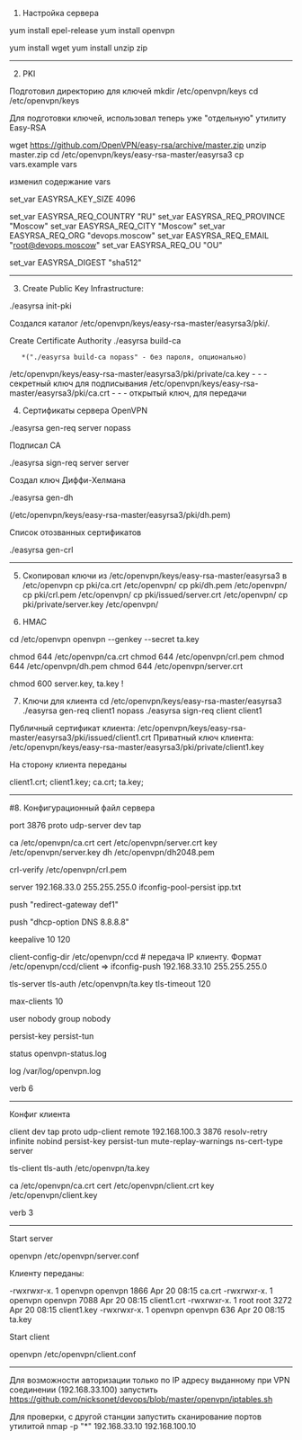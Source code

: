 1. Настройка сервера

yum install epel-release
yum install openvpn

yum install wget
yum install unzip zip

-----------------------------------------------------------------------
2. PKI

Подготовил директорию для ключей
mkdir /etc/openvpn/keys
cd /etc/openvpn/keys

Для подготовки ключей, использовал теперь уже "отдельную" утилиту Easy-RSA

wget https://github.com/OpenVPN/easy-rsa/archive/master.zip
unzip master.zip
cd /etc/openvpn/keys/easy-rsa-master/easyrsa3
cp vars.example vars

изменил содержание vars

set_var EASYRSA_KEY_SIZE        4096

set_var EASYRSA_REQ_COUNTRY     "RU"
set_var EASYRSA_REQ_PROVINCE    "Moscow"
set_var EASYRSA_REQ_CITY        "Moscow"
set_var EASYRSA_REQ_ORG         "devops.moscow"
set_var EASYRSA_REQ_EMAIL       "root@devops.moscow"
set_var EASYRSA_REQ_OU          "OU"

set_var EASYRSA_DIGEST          "sha512"

-------------------------------------------------------------------------

3. Create Public Key Infrastructure:

./easyrsa init-pki

Создался каталог /etc/openvpn/keys/easy-rsa-master/easyrsa3/pki/.

Create Certificate Authority
./easyrsa build-ca  

       *("./easyrsa build-ca nopass" - без пароля, опционально)

/etc/openvpn/keys/easy-rsa-master/easyrsa3/pki/private/ca.key   - - -  секретный ключ для подписывания
/etc/openvpn/keys/easy-rsa-master/easyrsa3/pki/ca.crt           - - -  открытый ключ, для передачи

4. Сертификаты сервера OpenVPN


./easyrsa gen-req server nopass

Подписал CA 

./easyrsa sign-req server server


Создал ключ Диффи-Хелмана

 ./easyrsa gen-dh

(/etc/openvpn/keys/easy-rsa-master/easyrsa3/pki/dh.pem)


Список отозванных сертификатов

./easyrsa gen-crl


----------------------------------------

5. Скопировал ключи из  /etc/openvpn/keys/easy-rsa-master/easyrsa3 в  /etc/openvpn
 cp pki/ca.crt /etc/openvpn/
 cp pki/dh.pem /etc/openvpn/
 cp pki/crl.pem /etc/openvpn/
 cp pki/issued/server.crt /etc/openvpn/
 cp pki/private/server.key /etc/openvpn/


6. HMAC

 cd /etc/openvpn
 openvpn --genkey --secret ta.key


 chmod 644 /etc/openvpn/ca.crt
 chmod 644 /etc/openvpn/crl.pem
 chmod 644 /etc/openvpn/dh.pem
 chmod 644 /etc/openvpn/server.crt


chmod 600 server.key, ta.key  !


7. Ключи для клиента
 cd /etc/openvpn/keys/easy-rsa-master/easyrsa3
 ./easyrsa gen-req client1 nopass
 ./easyrsa sign-req client client1


Публичный сертификат клиента: /etc/openvpn/keys/easy-rsa-master/easyrsa3/pki/issued/client1.crt
Приватный ключ клиента: /etc/openvpn/keys/easy-rsa-master/easyrsa3/pki/private/client1.key



На сторону клиента переданы 

client1.crt;
client1.key;
ca.crt;
ta.key;

-----------------------------------------------------------------------------------------------------
#8. Конфигурационный файл сервера

port 3876
proto udp-server
dev tap

ca /etc/openvpn/ca.crt
cert /etc/openvpn/server.crt
key /etc/openvpn/server.key
dh /etc/openvpn/dh2048.pem

crl-verify /etc/openvpn/crl.pem

server 192.168.33.0 255.255.255.0
ifconfig-pool-persist ipp.txt

push "redirect-gateway def1"

push "dhcp-option DNS 8.8.8.8"

keepalive 10 120

client-config-dir /etc/openvpn/ccd # передача IP клиенту. Формат /etc/openvpn/ccd/client => ifconfig-push 192.168.33.10 255.255.255.0

tls-server
tls-auth /etc/openvpn/ta.key
tls-timeout 120

max-clients 10

user nobody
group nobody

persist-key
persist-tun

status openvpn-status.log

log /var/log/openvpn.log

verb 6

----------------------------------------------------------------------------------


Конфиг клиента

client
dev tap
proto udp-client
remote 192.168.100.3 3876
resolv-retry infinite
nobind
persist-key
persist-tun
mute-replay-warnings
ns-cert-type server

tls-client
tls-auth /etc/openvpn/ta.key

ca /etc/openvpn/ca.crt
cert /etc/openvpn/client.crt
key /etc/openvpn/client.key

verb 3


-----------------------------------------------------------------------------------


Start server

openvpn /etc/openvpn/server.conf


Клиенту переданы:

-rwxrwxr-x.  1 openvpn openvpn 1866 Apr 20 08:15 ca.crt
-rwxrwxr-x.  1 openvpn openvpn 7088 Apr 20 08:15 client1.crt
-rwxrwxr-x.  1 root    root    3272 Apr 20 08:15 client1.key
-rwxrwxr-x.  1 openvpn openvpn  636 Apr 20 08:15 ta.key

Start client

openvpn /etc/openvpn/client.conf


------------------------------------------------------------------------------------

Для возможности авторизации только по IP адресу выданному при VPN соединении (192.168.33.100) запустить https://github.com/nicksonet/devops/blob/master/openvpn/iptables.sh

Для проверки, с другой станции запустить сканирование портов утилитой nmap -p "*" 192.168.33.10 192.168.100.10


















 

